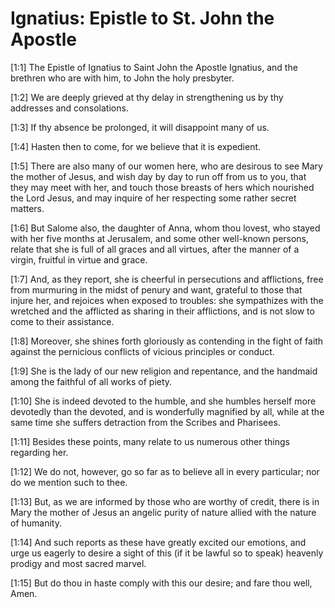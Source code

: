 # Ignatius: Epistle to St. John the Apostle

[1:1] The Epistle of Ignatius to Saint John the Apostle  Ignatius, and the brethren who are with him, to John the holy presbyter.

[1:2] We are deeply grieved at thy delay in strengthening us by thy addresses and consolations.

[1:3] If thy absence be prolonged, it will disappoint many of us.

[1:4] Hasten then to come, for we believe that it is expedient.

[1:5] There are also many of our women here, who are desirous to see Mary the mother of Jesus, and wish day by day to run off from us to you, that they may meet with her, and touch those breasts of hers which nourished the Lord Jesus, and may inquire of her respecting some rather secret matters.

[1:6] But Salome also, the daughter of Anna, whom thou lovest, who stayed with her five months at Jerusalem, and some other well-known persons, relate that she is full of all graces and all virtues, after the manner of a virgin, fruitful in virtue and grace.

[1:7] And, as they report, she is cheerful in persecutions and afflictions, free from murmuring in the midst of penury and want, grateful to those that injure her, and rejoices when exposed to troubles: she sympathizes with the wretched and the afflicted as sharing in their afflictions, and is not slow to come to their assistance.

[1:8] Moreover, she shines forth gloriously as contending in the fight of faith against the pernicious conflicts of vicious principles or conduct.

[1:9] She is the lady of our new religion and repentance, and the handmaid among the faithful of all works of piety.

[1:10] She is indeed devoted to the humble, and she humbles herself more devotedly than the devoted, and is wonderfully magnified by all, while at the same time she suffers detraction from the Scribes and Pharisees.

[1:11] Besides these points, many relate to us numerous other things regarding her.

[1:12] We do not, however, go so far as to believe all in every particular; nor do we mention such to thee.

[1:13] But, as we are informed by those who are worthy of credit, there is in Mary the mother of Jesus an angelic purity of nature allied with the nature of humanity.

[1:14] And such reports as these have greatly excited our emotions, and urge us eagerly to desire a sight of this (if it be lawful so to speak) heavenly prodigy and most sacred marvel.

[1:15] But do thou in haste comply with this our desire; and fare thou well, Amen.

